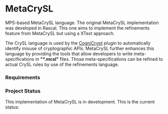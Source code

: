 # MetaCrySL

MPS-based MetaCrySL language. The original MetaCrySL implementation was developed in Rascal. This one aims to implement the refinements feature from MetaCrySL but using a XText approach.

The CrySL language is used by the [CogniCrypt](https://www.eclipse.org/cognicrypt/) plugin to automatically identify misuse of cryptographic APIs. MetaCrySL further enhances this language by providing the tools that allow developers to write meta-specifications in **"*.mcsl"** files. Those meta-specifications can be refined to actual CrySL rules by use of the refinements language.

### Requirements


### Project Status

This implementation of MetaCrySL is in development. This is the current status:
